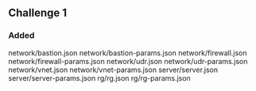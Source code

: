 ## Challenge 1

### Added

network/bastion.json
network/bastion-params.json
network/firewall.json
network/firewall-params.json
network/udr.json
network/udr-params.json
network/vnet.json
network/vnet-params.json
server/server.json
server/server-params.json
rg/rg.json
rg/rg-params.json




